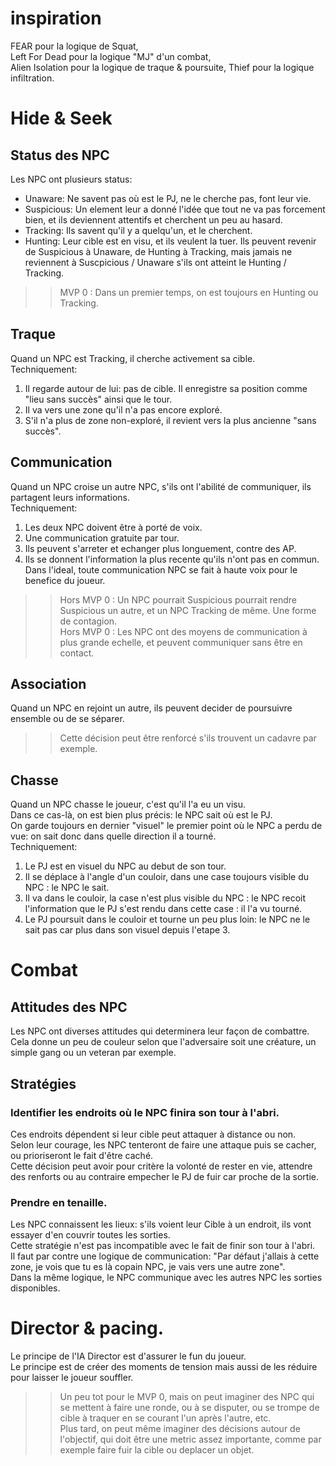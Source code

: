 # inspiration
FEAR pour la logique de Squat,  
Left For Dead pour la logique "MJ" d'un combat,  
Alien Isolation pour la logique de traque & poursuite,
Thief pour la logique infiltration.    

# Hide & Seek  
## Status des NPC
Les NPC ont plusieurs status:  
- Unaware: Ne savent pas où est le PJ, ne le cherche pas, font leur vie.  
- Suspicious: Un element leur a donné l'idée que tout ne va pas forcement bien, et ils deviennent attentifs et cherchent un peu au hasard.   
- Tracking: Ils savent qu'il y a quelqu'un, et le cherchent.  
- Hunting: Leur cible est en visu, et ils veulent la tuer. 
Ils peuvent revenir de Suspicious à Unaware, de Hunting à Tracking, mais jamais ne reviennent à Suscpicious / Unaware s'ils ont atteint le Hunting / Tracking.  
>> MVP 0 : Dans un premier temps, on est toujours en Hunting ou Tracking.  

## Traque
Quand un NPC est Tracking, il cherche activement sa cible.  
Techniquement:  
1. Il regarde autour de lui: pas de cible. Il enregistre sa position comme "lieu sans succès" ainsi que le tour.  
2. Il va vers une zone qu'il n'a pas encore exploré.  
3. S'il n'a plus de zone non-exploré, il revient vers la plus ancienne "sans succès".  

## Communication
Quand un NPC croise un autre NPC, s'ils ont l'abilité de communiquer, ils partagent leurs informations.  
Techniquement:  
1. Les deux NPC doivent être à porté de voix.  
2. Une communication gratuite par tour.  
3. Ils peuvent s'arreter et echanger plus longuement, contre des AP.  
4. Ils se donnent l'information la plus recente qu'ils n'ont pas en commun.  
Dans l'ideal, toute communication NPC se fait à haute voix pour le benefice du joueur.  
>> Hors MVP 0 : Un NPC pourrait Suspicious pourrait rendre Suspicious un autre, et un NPC Tracking de même. Une forme de contagion.  
>> Hors MVP 0 : Les NPC ont des moyens de communication à plus grande echelle, et peuvent communiquer sans être en contact.  

## Association
Quand un NPC en rejoint un autre, ils peuvent decider de poursuivre ensemble ou de se séparer.  
>> Cette décision peut être renforcé s'ils trouvent un cadavre par exemple.  

## Chasse
Quand un NPC chasse le joueur, c'est qu'il l'a eu un visu.  
Dans ce cas-là, on est bien plus précis: le NPC sait où est le PJ.  
On garde toujours en dernier "visuel" le premier point où le NPC a perdu de vue: on sait donc dans quelle direction il a tourné.  
Techniquement:  
1. Le PJ est en visuel du NPC au debut de son tour.  
2. Il se déplace à l'angle d'un couloir, dans une case toujours visible du NPC : le NPC le sait.
3. Il va dans le couloir, la case n'est plus visible du NPC : le NPC recoit l'information que le PJ s'est rendu dans cette case : il l'a vu tourné.  
4. Le PJ poursuit dans le couloir et tourne un peu plus loin: le NPC ne le sait pas car plus dans son visuel depuis l'etape 3.  

# Combat
## Attitudes des NPC
Les NPC ont diverses attitudes qui determinera leur façon de combattre.  
Cela donne un peu de couleur selon que l'adversaire soit une créature, un simple gang ou un veteran par exemple.  
## Stratégies
### Identifier les endroits où le NPC finira son tour à l'abri.
Ces endroits dépendent si leur cible peut attaquer à distance ou non.  
Selon leur courage, les NPC tenteront de faire une attaque puis se cacher, ou prioriseront le fait d'être caché.  
Cette décision peut avoir pour critère la volonté de rester en vie, attendre des renforts ou au contraire empecher le PJ de fuir car proche de la sortie.  
### Prendre en tenaille. 
Les NPC connaissent les lieux: s'ils voient leur Cible à un endroit, ils vont essayer d'en couvrir toutes les sorties.  
Cette stratégie n'est pas incompatible avec le fait de finir son tour à l'abri.  
Il faut par contre une logique de communication: "Par défaut j'allais à cette zone, je vois que tu es là copain NPC, je vais vers une autre zone".  
Dans la même logique, le NPC communique avec les autres NPC les sorties disponibles.  

# Director & pacing.
Le principe de l'IA Director est d'assurer le fun du joueur.  
Le principe est de créer des moments de tension mais aussi de les réduire pour laisser le joueur souffler.  
>> Un peu tot pour le MVP 0, mais on peut imaginer des NPC qui se mettent à faire une ronde, ou à se disputer, ou se trompe de cible à traquer en se courant l'un après l'autre, etc.  
>> Plus tard, on peut même imaginer des décisions autour de l'objectif, qui doit être une metric assez importante, comme par exemple faire fuir la cible ou deplacer un objet.  